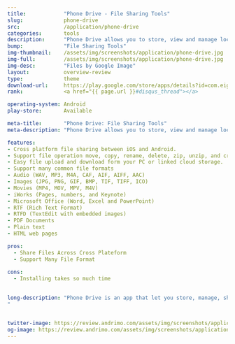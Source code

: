 ```yaml
---
title:            "Phone Drive - File Sharing Tools"
slug:             phone-drive
src:              /application/phone-drive
categories:       tools
description:      "Phone Drive allows you to store, view and manage local on your Android device."
bump:             "File Sharing Tools"
img-thumbnail:    /assets/img/screenshots/application/phone-drive.jpg
img-full:         /assets/img/screenshots/application/phone-drive.jpg
img-desc:         "Files by Google Image"
layout:           overview-review
type:             theme
download-url:     https://play.google.com/store/apps/details?id=com.eightythree.phonedrive
rank:             <a href="{{ page.url }}#disqus_thread"></a>

operating-system: Android
play-store:       Available

meta-title:       "Phone Drive: File Sharing Tools"
meta-description: "Phone Drive allows you to store, view and manage local on your Android device."

features:
- Cross platform file sharing between iOS and Android.
- Support file operation move, copy, rename, delete, zip, unzip, and create folder.
- Easy file upload and download form your PC or linked cloud storage.
- Support many common file formats
- Audio (WAV, MP3, M4A, CAF, AIF, AIFF, AAC)
- Images (JPG, PNG, GIF, BMP, TIF, TIFF, ICO)
- Movies (MP4, MOV, MPV, M4V)
- iWorks (Pages, numbers, and Keynote)
- Microsoft Office (Word, Excel and PowerPoint)
- RTF (Rich Text Format)
- RTFD (TextEdit with embedded images)
- PDF Documents
- Plain text
- HTML web pages

pros:
  - Share Files Across Cross Plateform
  - Support Many File Format
  
cons:
  - Installing takes so much time  
  

long-description: "Phone Drive is an app that let you store, manage, share, view document, play music or videos, and share or transfer files between devices from mobile to PC or mobile to mobile with local connectivity without using internet connection.
"


twitter-image: https://review.andrimo.com/assets/img/screenshots/application/phone-drive.jpg
og-image: https://review.andrimo.com/assets/img/screenshots/application/phone-drive.jpg
---
```

